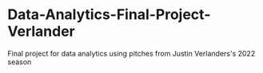 # Data-Analytics-Final-Project-Verlander
Final project for data analytics using pitches from Justin Verlanders's 2022 season 
